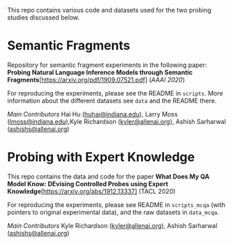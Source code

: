 This repo contains various code and datasets used for the two probing
studies discussed below. 

Semantic Fragments 
================================

Repository for semantic fragment experiments in the following paper:
**Probing Natural Language Inference Models through Semantic
Fragments**[https://arxiv.org/pdf/1909.07521.pdf]  (*AAAI 2020*)

For reproducing the experiments, please see the README in
`scripts`. More information about the different datasets see `data`
and the README there.

*Main Contributors* Hai Hu (huhai@indiana.edu), Larry Moss (lmoss@indiana.edu),Kyle Richardson (kyler@allenai.org), Ashish Sarharwal (ashishs@allenai.org)

Probing with Expert Knowledge
================================

This repo contains the data and code for the paper **What Does My QA
Model Know: DEvising Controlled Probes using Expert
Knowledge**[https://arxiv.org/abs/1912.13337] (TACL 2020) 

For reproducing the experiments, please see README in `scripts_mcqa`
(with pointers to original experimental data), and the raw datasets in `data_mcqa`.

*Main Contributors*  Kyle Richardson (kyler@allenai.org), Ashish Sarharwal (ashishs@allenai.org)
